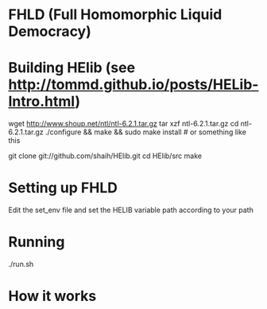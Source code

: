 FHLD (Full Homomorphic Liquid Democracy)
====

Building HElib (see http://tommd.github.io/posts/HELib-Intro.html)
=====

wget http://www.shoup.net/ntl/ntl-6.2.1.tar.gz
tar xzf ntl-6.2.1.tar.gz
cd ntl-6.2.1.tar.gz
./configure && make && sudo make install # or something like this

git clone git://github.com/shaih/HElib.git
cd HElib/src
make

Setting up FHLD
=====

Edit the set_env file and set the HELIB variable path according to your path

Running
=====

./run.sh

How it works
======